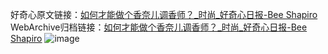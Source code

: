 好奇心原文链接：[如何才能做个香奈儿调香师？_时尚_好奇心日报-Bee Shapiro](https://www.qdaily.com/articles/5968.html)
WebArchive归档链接：[如何才能做个香奈儿调香师？_时尚_好奇心日报-Bee Shapiro](http://web.archive.org/web/20190623165733/https://www.qdaily.com/articles/5968.html)
![image](http://ww3.sinaimg.cn/large/007d5XDply1g3wheb1xtcj30u03jxkjl)